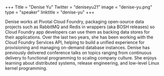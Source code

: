 +++
Title = "Denise Yu"
Twitter = "deniseyu21"
image = "denise-yu.png"
type = "speaker"
linktitle = "denise-yu"
+++

Denise works at Pivotal Cloud Foundry, packaging open-source data projects such as RabbitMQ and Redis in wrappers (aka BOSH releases) so Cloud Foundry app developers can use them as backing data stores for their applications. Over the last two years, she has been working with the Cloud Foundry Services API, helping to build a unified experience for provisioning and managing on-demand database instances. Denise has previously delivered conference talks on topics ranging from continuous delivery to functional programming to scaling company culture. She enjoys learning about distributed systems, release engineering, and low-level Linux kernel programming. 

